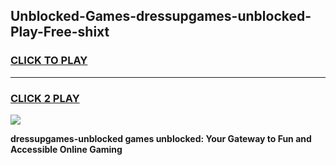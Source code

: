 
## Unblocked-Games-dressupgames-unblocked-Play-Free-shixt
<h3>
<a href="https://premium76.site?title=dressupgames-unblocked&ref=23A">CLICK TO PLAY</a></h3>
<hr>

<h3>
<a href="https://premium76.site?title=dressupgames-unblocked&ref=23A">CLICK 2 PLAY</a>
  
</h3>

<a href="https://premium76.site?title=dressupgames-unblocked&ref=23A"><img src="https://clearcache.store/games.png"></a>


**dressupgames-unblocked games unblocked: Your Gateway to Fun and Accessible Online Gaming**
